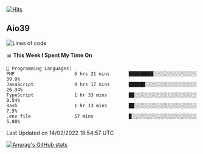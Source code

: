 [![Hits](https://hits.seeyoufarm.com/api/count/incr/badge.svg?url=https%3A%2F%2Fgithub.com%2Faio39&count_bg=%2339C5BB&title_bg=%23555555&icon=&icon_color=%23E7E7E7&title=hits&edge_flat=false)](https://hits.seeyoufarm.com)

## Aio39

<!--START_SECTION:waka-->
![Lines of code](https://img.shields.io/badge/From%20Hello%20World%20I%27ve%20Written-1%20Million%20lines%20of%20code-blue)

📊 **This Week I Spent My Time On** 

```text
💬 Programming Languages: 
PHP                      6 hrs 21 mins       █████████░░░░░░░░░░░░░░░░   39.0% 
JavaScript               4 hrs 17 mins       ██████░░░░░░░░░░░░░░░░░░░   26.34% 
TypeScript               1 hr 33 mins        ██░░░░░░░░░░░░░░░░░░░░░░░   9.54% 
Bash                     1 hr 13 mins        ██░░░░░░░░░░░░░░░░░░░░░░░   7.5% 
.env file                57 mins             █░░░░░░░░░░░░░░░░░░░░░░░░   5.88%

```


 Last Updated on 14/02/2022 18:54:57 UTC
<!--END_SECTION:waka-->
[![Anurag's GitHub stats](https://github-readme-stats.vercel.app/api?username=aio39)](https://github.com/anuraghazra/github-readme-stats)

<!--
**aio39/aio39** is a ✨ _special_ ✨ repository because its `README.md` (this file) appears on your GitHub profile.

Here are some ideas to get you started:

- 🔭 I’m currently working on ...
- 🌱 I’m currently learning ...
- 👯 I’m looking to collaborate on ...
- 🤔 I’m looking for help with ...
- 💬 Ask me about ...
- 📫 How to reach me: ...
- 😄 Pronouns: ...
- ⚡ Fun fact: ...
-->
